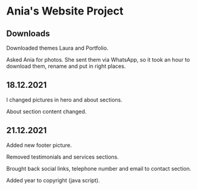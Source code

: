 # Ania's Website Project

## Downloads

Downloaded themes Laura and Portfolio.

Asked Ania for photos. She sent them via WhatsApp, 
so it took an hour to download them, rename and put in right places.


## 18.12.2021

I changed pictures in hero and about sections.

About section content changed.

## 21.12.2021

Added new footer picture.

Removed testimonials and services sections.

Brought back social links, telephone number and email to contact section.

Added year to copyright (java script).
